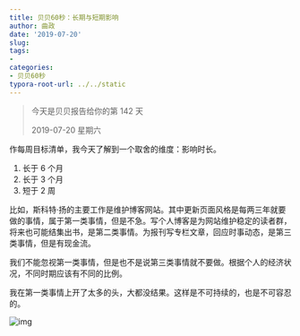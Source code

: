 ```yaml
---
title: 贝贝60秒：长期与短期影响
author: 曲政
date: '2019-07-20'
slug: 
tags:
- 
categories:
- 贝贝60秒
typora-root-url: ../../static
---
```


>   今天是贝贝报告给你的第 142 天
>
>   2019-07-20 星期六

作每周目标清单，我今天了解到一个取舍的维度：影响时长。

1.  长于 6 个月
2.  长于 3 个月
3.  短于 2 周

比如，斯科特‧扬的主要工作是维护博客网站。其中更新页面风格是每两三年就要做的事情，属于第一类事情，但是不急。写个人博客是为网站维护稳定的读者群，将来也可能结集出书，是第二类事情。为报刊写专栏文章，回应时事动态，是第三类事情，但是有现金流。

我们不能忽视第一类事情，但是也不是说第三类事情就不要做。根据个人的经济状况，不同时期应该有不同的比例。

我在第一类事情上开了太多的头，大都没结果。这样是不可持续的，也是不可容忍的。

![img](/images/2019-07-20-%E8%B4%9D%E8%B4%9D60%E7%A7%92%EF%BC%9A%E9%95%BF%E6%9C%9F%E4%B8%8E%E7%9F%AD%E6%9C%9F%E5%BD%B1%E5%93%8D/640-20200416101925922.jpeg)